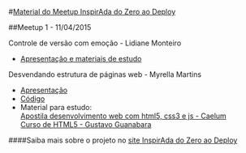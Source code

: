 
#[Material do Meetup InspirAda do Zero ao Deploy](http://inspiradanacomputacao.github.io/do-zero-ao-deploy/)

##Meetup 1 - 11/04/2015

Controle de versão com emoção - Lidiane Monteiro
- [Apresentação e materiais de estudo](http://slides.com/lidianemonteiro/controle-de-versao)

Desvendando estrutura de páginas web - Myrella Martins
- [Apresentação](http://pt.slideshare.net/mymartinss/html-46959835)
- [Código](https://github.com/inspiradanacomputacao/meetup-inspirada-do-zero-ao-deploy/tree/master/meetupizd1)
- Material para estudo: <br />
[Apostila desenvolvimento web com html5, css3 e js - Caelum](http://www.caelum.com.br/apostila-html-css-javascript/) <br />
[Curso de HTML5 - Gustavo Guanabara](http://www.cursoemvideo.com/course/curso-de-html5/)

####Saiba mais sobre o projeto no [site InspirAda do Zero ao Deploy](http://inspiradanacomputacao.github.io/do-zero-ao-deploy/)
